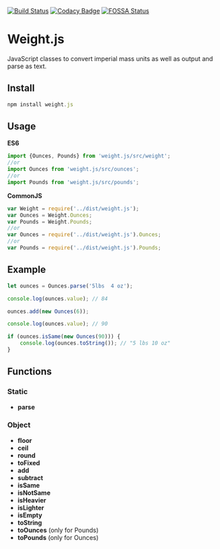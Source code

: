 [![Build Status](https://travis-ci.org/MeekLogic/Weight.js.svg?branch=master)](https://travis-ci.org/MeekLogic/Weight.js) [![Codacy Badge](https://api.codacy.com/project/badge/Grade/0e1f9c8a954f4c21b850f7b1ab4f4575)](https://www.codacy.com/app/MeekLogic/Weight.js?utm_source=github.com&amp;utm_medium=referral&amp;utm_content=MeekLogic/Weight.js&amp;utm_campaign=Badge_Grade) [![FOSSA Status](https://app.fossa.io/api/projects/git%2Bgithub.com%2FMeekLogic%2FWeight.js.svg?type=shield)](https://app.fossa.io/projects/git%2Bgithub.com%2FMeekLogic%2FWeight.js?ref=badge_shield)

Weight.js
=========
JavaScript classes to convert imperial mass units as well as output and parse as text.

Install
-------
```javascript
npm install weight.js
```

Usage
-----
**ES6**
```javascript
import {Ounces, Pounds} from 'weight.js/src/weight';
//or
import Ounces from 'weight.js/src/ounces';
//or
import Pounds from 'weight.js/src/pounds';
```

**CommonJS**
```javascript
var Weight = require('../dist/weight.js');
var Ounces = Weight.Ounces;
var Pounds = Weight.Pounds;
//or
var Ounces = require('../dist/weight.js').Ounces;
//or
var Pounds = require('../dist/weight.js').Pounds;
```

Example
-------
```javascript
let ounces = Ounces.parse('5lbs  4 oz');

console.log(ounces.value); // 84

ounces.add(new Ounces(6));

console.log(ounces.value); // 90

if (ounces.isSame(new Ounces(90))) {
    console.log(ounces.toString()); // "5 lbs 10 oz"
}
```

Functions
---------
### Static
- **parse**

### Object
- **floor**
- **ceil**
- **round**
- **toFixed**
- **add**
- **subtract**
- **isSame**
- **isNotSame**
- **isHeavier**
- **isLighter**
- **isEmpty**
- **toString**
- **toOunces** (only for Pounds)
- **toPounds** (only for Ounces)
